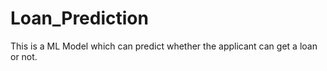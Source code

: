 # Loan_Prediction
This is a ML Model which can predict whether the applicant can get a loan or not.
